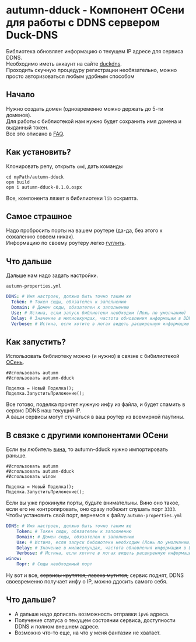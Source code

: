 # autumn-dduck - Компонент ОСени для работы с DDNS сервером Duck-DNS

Библиотека обновляет информацию о текущем IP адресе для сервиса DDNS.  
Необходимо иметь аккаунт на сайте [duckdns](https://www.duckdns.org).  
Проходить скучную процедуру регистрации необязательно, можно просто авторизоваться любым удобным способом

## Начало

Нужно создать домен (одновременно можно держать до 5-ти доменов).  
Для работы с библиотекой нам нужно будет сохранить имя домена и выданный токен.  
Все это описано в [FAQ](https://www.duckdns.org/faqs.jsp).

## Как установить?

Клонировать репу, открыть `cmd`, дать команды

```batch
cd myPath/autumn-dduck
opm build
opm i autumn-dduck-0.1.0.ospx
```

Все, компонента ляжет в бибилиотеки `lib` оскрипта.

## Самое страшное

Надо пробросить порты на вашем роутере (да-да, без этого к сожалению совсем никак).  
Информацию по своему роутеру легко [гуглить](https://yandex.kz/search/?text=как+пробросить+порты+на+роутере+на+модеме+%25МойМодем%25&lr=162&clid=2378387-1&win=571).

## Что дальше

Дальше нам надо задать настройки.

`autumn-properties.yml`

```yaml
DDNS: # Имя настроек, должно быть точно таким же
  Token: # Токен сюды, обязателен к заполнению
  Domain: # Домен сюды, обязателен к заполнению
  Use: # Истина, если запуск библиотеки необходим (Ложь по умолчанию)
  Delay: # Значение в милисекундах, частота обновления информации в DDNS (300000мс по умолчанию)
  Verbose: # Истина, если хотите в логах видеть расширенную информацию по обновлению IP адреса (Ложь по умолчанию)
```

## Как запустить?

Использовать библиотеку можно (и нужно) в связке с бибилиотекой [ОСень](https://github.com/nixel2007/autumn).

```bsl
#Использовать autumn
#Использовать autumn-dduck

Поделка = Новый Поделка();
Поделка.ЗапуститьПриложение();
```

Все готово, поделка прочтет нужную инфу из файла, и будет спамить в сервис DDNS наш текущий IP.  
А ваши сервисы могут стучаться в ваш роутер из всемирной паутины.

## В связке с другими компонентами ОСени

Если вы любитель [вина](https://github.com/autumn-library/winow), то autumn-dduck нужно импортировать раньше.

```bsl
#Использовать autumn
#Использовать autumn-dduck
#Использовать winow

Поделка = Новый Поделка();
Поделка.ЗапуститьПриложение();
```

Если вы уже прокинули порты, будьте внимательны. Вино оно такое, если его не контролировать, оно сразу побежит слушать порт `3333`.  
Чтобы установить свой порт, вернемся к файлу `autumn-properties.yml`

```yaml
DDNS: # Имя настроек, должно быть точно таким же
    Token: # Токен сюды, обязателен к заполнению
    Domain: # Домен сюды, обязателен к заполнению
    Use: # Истина, если запуск библиотеки необходим (Ложь по умолчанию)
    Delay: # Значение в милисекундах, частота обновления информации в DDNS (300000мс по умолчанию)
    Verbose: # Истина, если хотите в логах видеть расширенную информацию по обновлению IP адреса (Ложь по умолчанию)
winow:
    Порт: # Сюды необходимый порт
```

Ну вот и все, ~~сервисы крутятся, лавеха мутится,~~ сервис поднят, DDNS своевременно получает инфу о IP, можно ддосить самого себя.

## Что дальше?

* А дальше надо дописать возможность отправки `ipv6` адреса.
* Получение статуса о текущем состоянии сервиса, доступности DDNS и полном внешнем адресе.
* Возможно что-то еще, на что у меня фантазии не хватает.

